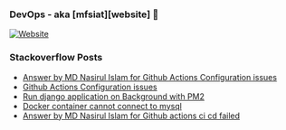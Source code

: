 ### DevOps - aka [mfsiat][website] 👋 

[![Website](https://img.shields.io/website?label=mfsiat.github.io&style=for-the-badge&url=https%3A%2F%2Fcodestackr.com)](https://mfsiat.github.io/)

### Stackoverflow Posts

<!-- BLOG-POST-LIST:START -->
- [Answer by MD Nasirul Islam for Github Actions Configuration issues](https://stackoverflow.com/questions/69615837/github-actions-configuration-issues/69723339#69723339)
- [Github Actions Configuration issues](https://stackoverflow.com/questions/69615837/github-actions-configuration-issues)
- [Run django application on Background with PM2](https://stackoverflow.com/questions/69422924/run-django-application-on-background-with-pm2)
- [Docker container cannot connect to mysql](https://stackoverflow.com/questions/69328668/docker-container-cannot-connect-to-mysql)
- [Answer by MD Nasirul Islam for Github actions ci cd failed](https://stackoverflow.com/questions/69241780/github-actions-ci-cd-failed/69241956#69241956)
<!-- BLOG-POST-LIST:END -->
